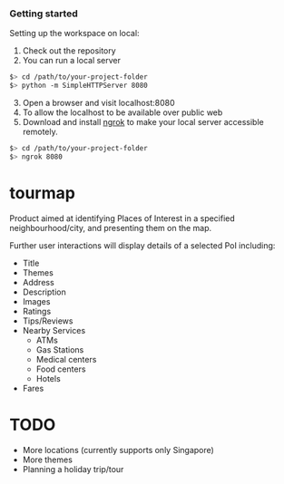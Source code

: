 ### Getting started

Setting up the workspace on local:

1. Check out the repository
2. You can run a local server

  ```bash
  $> cd /path/to/your-project-folder
  $> python -m SimpleHTTPServer 8080
  ```

3. Open a browser and visit localhost:8080
4. To allow the localhost to be available over public web
5. Download and install [ngrok](https://ngrok.com/) to make your local server accessible remotely.

  ``` bash
  $> cd /path/to/your-project-folder
  $> ngrok 8080
  ```

# tourmap
  Product aimed at identifying Places of Interest in a specified neighbourhood/city,
  and presenting them on the map.

  Further user interactions will display details of a selected PoI including:
  - Title
  - Themes
  - Address
  - Description
  - Images
  - Ratings
  - Tips/Reviews
  - Nearby Services
    - ATMs
    - Gas Stations
    - Medical centers
    - Food centers
    - Hotels
  - Fares

# TODO
- More locations (currently supports only Singapore)
- More themes
- Planning a holiday trip/tour
